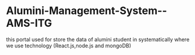 # Alumini-Management-System--AMS-ITG
this portal used for store the data of alumini student in systematically where we use technology (React.js,node.js and mongoDB)
